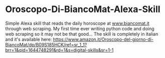 # Oroscopo-Di-BiancoMat-Alexa-Skill
Simple Alexa skill that reads the daily horoscope at www.biancomat.it through web scraping. 
My first time ever writing python code and doing web scraping so it may not be that good... 
The skill is completely in italian and it's available here:
https://www.amazon.it/Oroscopo-del-giorno-di-BiancoMat/dp/B09S185HCK/ref=sr_1_1?brr=1&qid=1644748291&rd=1&s=digital-skills&sr=1-1
